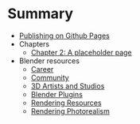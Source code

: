 # Summary

* [Publishing on Github Pages](publish.md)
* Chapters
  * [Chapter 2: A placeholder page](/pages/chapter-2.md)
* Blender resources
  * [Career](/pages/resources/career.md) 
  * [Community](/pages/resources/community.md) 
  * [3D Artists and Studios](/pages/resources/artists-studios.md) 
  * [Blender Plugins](/pages/resources/blender-plugins.md) 
  * [Rendering Resources](/pages/resources/blender-rendering.md) 
  * [Rendering Photorealism](/pages/resources/rendering-photorealism.md) 
